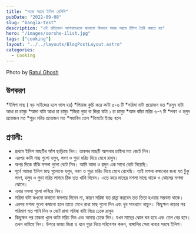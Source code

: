 ```yaml
---
title: "সহজ সরষে ইলিশ রেসিপি"
pubDate: "2022-09-08"
slug: "bangla-test"
description: "এই প্রতিবেদন আপনাদেরকে জানাবো কিভাবে সহজ সরষে ইলিশ তৈরি করতে হয়"
hero: "/images/sorshe-ilish.jpg"
tags: ["cooking"]
layout: "../../layouts/BlogPostLayout.astro"
categories:
  - Cooking
---
```

Photo by <a rel="nofollow" href="https://unsplash.com/@ratulghoshr?utm_source=unsplash&utm_medium=referral&utm_content=creditCopyText">Ratul Ghosh</a>
  
  

## উপকরণ

*ইলিশ মাছ ( বড় সাইজের হলে ভাল হয়)
*পিয়াজ কুচি করে কাটা ৫-৬ টি
*সরিষা বাটা প্রয়োজন মত
*রসুন বাটা আধা চা চামুচ
*আদা বাটা আধা চা চামুচ
*জিরা গুড়া বা জিরা বাটা ১ চা চামুচ
*আস্ত কাঁচা মরিচ ৬-৭ টি
*লবণ ও হলুদ প্রয়োজন মত
*গুড়া মরিচ প্রয়োজন মত
*সয়াবিন তেল
*টমেটো ইচ্ছে হলে

## প্রণালী:
* প্রথমে ইলিশ মাছটির আঁশ ছাড়িয়ে নিন। তারপর মাছটি আপনার চাহিদা মত কেটে নিন।
* এরপর কাটা মাছ গুলো হলুদ, লবণ ও গুড়া মরিচ দিয়ে মেখে রাখুন।
* অপর দিকে বাঁকি মশলা গুলো বেটে নিন। আমি আদা ও রসুন  এক সাথে বেটে নিয়েছি।
* পূর্বে আমরা ইলিশ মাছ গুলোকে হলুদ, লবণ ও গুড়া মরিচ দিয়ে মেখে রেখেছি। তাই মশলা কষানোর জন্য যত টুকু লবণ, হলুদ ও গুড়া মরিচ লাগবে ঠিক তত খানি দিবেন। এতে করে মাছের মশলা মাছে থাকে ও ঝোলের মশলা ঝোলে।
* এবার মসলা গুলো কষিয়ে নিন। 
* সরিষা বাটা কখনো কষানো মসলায় দিবেন না, কারণ সরিষা যত রান্না করবেন তত তিতা হওয়ার সম্ভবনা থাকে।
* এরপর মশলা গুলো কষানো হলে তাতে মেখে রাখা মাছ গুলো দিন এবং খুব সাবধানে নাড়ুন। কিছুক্ষন নাড়ার পর পরিমাণ মত পানি দিন ও বেটে রাখা সরিষা বাটা দিয়ে ঢেকে রাখুন
* কিছুক্ষন পর ঢাকনা খুলে কাটা মরিচ দিন এবং আবার ঢেকে দিন। যখন মাছের ঝোল ঘন হবে এবং তেল বের হবে। তখন নামিয়ে নিন। উপরে ভাজা জিরা ও ধনে গুড়া দিয়ে পরিবেশন করুন, বাঙ্গালির সেরা খাবার সরষে ইলিশ।

